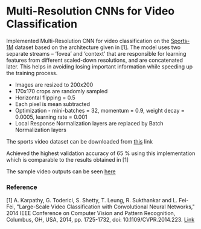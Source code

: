 # Multi-Resolution CNNs for Video Classification

Implemented Multi-Resolution CNN for video classification on the [Sports-1M](https://cs.stanford.edu/people/karpathy/deepvideo/) dataset based on the architecture given in [1]. The model uses two separate streams – ‘fovea’ and ‘context’ that are responsible for learning features from different scaled-down resolutions, and are concatenated later. This helps in avoiding losing important information while speeding up the training process.

- Images are resized to 200x200
- 170x170 crops are randomly sampled
- Horizontal flipping = 0.5
- Each pixel is mean subtracted
- Optimization - mini-batches = 32, momentum = 0.9, weight decay = 0.0005, learning rate = 0.001
- Local Response Normalization layers are replaced by Batch Normalization layers

The sports video dataset can be downloaded from [this](https://drive.google.com/file/d/1iVIpq_na_EXvX1gpC6Ys3diCPrjR470b/view?usp=sharing) link

Achieved the highest validation accuracy of 65 % using this implementation which is comparable to the results obtained in [1]

The sample video outputs can be seen [here](https://drive.google.com/file/d/1n2KZ_OYeLOjsug2Xxu1PU89S4t61TeWJ/view?usp=sharing)

### Reference
[1] A. Karpathy, G. Toderici, S. Shetty, T. Leung, R. Sukthankar and L. Fei-Fei, "Large-Scale Video Classification with Convolutional Neural Networks," 2014 IEEE Conference on Computer Vision and Pattern Recognition, Columbus, OH, USA, 2014, pp. 1725-1732, doi: 10.1109/CVPR.2014.223.
[Link](https://ieeexplore.ieee.org/document/6909619)